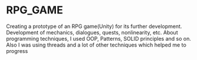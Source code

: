 # RPG_GAME
Сreating a prototype of an RPG game(Unity) for its further development. Development of mechanics, dialogues, quests, nonlinearity, etc. About programming techniques, I used OOP, Patterns, SOLID principles and so on. Also I was using threads and a lot of other techniques which helped me to progress
